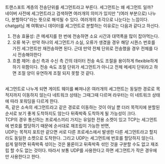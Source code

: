 트랜스포트 계층의 전송단위를 세그먼트라고 부른다. 세그먼트는 왜 세그먼트 일까?   
네이버 사전에 세그먼트라고 검색하면 여러개의 의미가 있지만 "(여러 부분으로) 나누다, 분할하다"라는 뜻으로 해석될 수 있다. 여러개의 조각으로 나눈다는 느낌이다.   
chatgpt님 께 여쭤보니 데이터를 세그먼트로 분할하는 이유로는 다음과 같다고 하신다.   
1. 전송 효율성: 큰 메세지를 한 번에 전송하면 소요 시간과 대역폭을 많이 잡아먹는다.
2. 오류 복구: 만약 하나의 세그먼트가 소실, 오류가 생겼을 경우 해당 시퀀스 번호를 가진 세그먼트만 재전송하면 된다. 근데 만약 전체 단위로 전송했을 경우 전체를 다시 전송해야한다
3. 흐름 제어: 송신 측과 수신 측 간의 데이터 전송 속도 조절을 용이하게 flexible하게 하기 위함이다. 전송 속도 조절 단위가 세그먼트가 아니고 전체 메세지 단위라고 하면 조절 양이 유연하게 조절 되지 못할 것 같다.<br></br>

세그먼트로 나누게 되면 게이트 웨이를 빠져나온 여러개의 세그먼트는 동일한 경로로 목적지까지 이동하지 않는다 네트워크 상태는 그때그때 다르며 라우터는 이 네트워크 상태에 따라 포워딩을 다르게 한다.   
즉, 같은 소속의 세그먼트라고 같은 경로로 이동하는 것이 아닐 뿐 더러 목적지에 분할된 순서로 보기 좋게 도착하지도 않는다 뒤죽박죽 도착하게 될 가능성이 크다.   
TCP의 경우 통신하는 프로세스끼리 가지는 유일한 전용 소켓이 있고 TCP는 세그먼트에 번호를 할당하기 때문에 순서대로 재조립이 가능한 반면,   
UDP는 목적지 포트만 같으면 서로 다른 프로세스에서 발생한 다른 세그먼트라고 할지라도 동일한 소켓으로 도착한다. 그리고 UDP는 세그먼트에 번호를 할당하지 않는다.   
쉽게 말하면 뒤죽박죽 섞이는 것은 물론이고 뒤죽박죽 섞인 것을 구분할 수도 없고 재조립 할 수도 없는 것이다. 따라서 보통 UDP를 사용한다고 하면 세그먼트가 작은 경우에만 사용한다고 한다.
